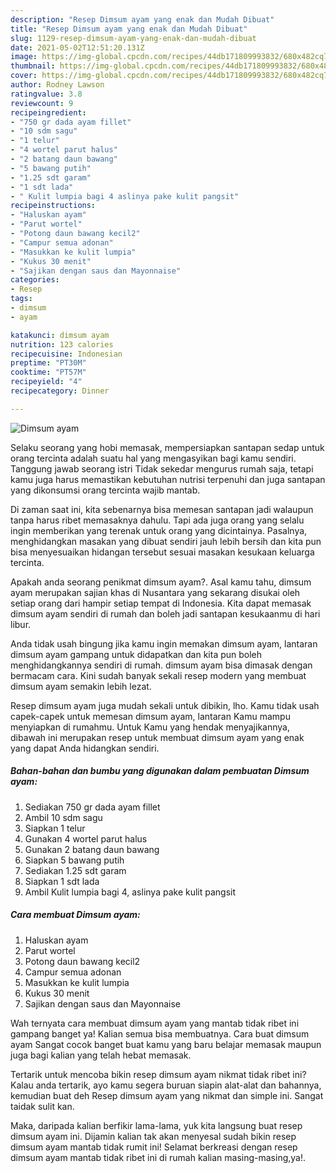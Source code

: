 ```yaml
---
description: "Resep Dimsum ayam yang enak dan Mudah Dibuat"
title: "Resep Dimsum ayam yang enak dan Mudah Dibuat"
slug: 1129-resep-dimsum-ayam-yang-enak-dan-mudah-dibuat
date: 2021-05-02T12:51:20.131Z
image: https://img-global.cpcdn.com/recipes/44db171809993832/680x482cq70/dimsum-ayam-foto-resep-utama.jpg
thumbnail: https://img-global.cpcdn.com/recipes/44db171809993832/680x482cq70/dimsum-ayam-foto-resep-utama.jpg
cover: https://img-global.cpcdn.com/recipes/44db171809993832/680x482cq70/dimsum-ayam-foto-resep-utama.jpg
author: Rodney Lawson
ratingvalue: 3.8
reviewcount: 9
recipeingredient:
- "750 gr dada ayam fillet"
- "10 sdm sagu"
- "1 telur"
- "4 wortel parut halus"
- "2 batang daun bawang"
- "5 bawang putih"
- "1.25 sdt garam"
- "1 sdt lada"
- " Kulit lumpia bagi 4 aslinya pake kulit pangsit"
recipeinstructions:
- "Haluskan ayam"
- "Parut wortel"
- "Potong daun bawang kecil2"
- "Campur semua adonan"
- "Masukkan ke kulit lumpia"
- "Kukus 30 menit"
- "Sajikan dengan saus dan Mayonnaise"
categories:
- Resep
tags:
- dimsum
- ayam

katakunci: dimsum ayam 
nutrition: 123 calories
recipecuisine: Indonesian
preptime: "PT30M"
cooktime: "PT57M"
recipeyield: "4"
recipecategory: Dinner

---
```



![Dimsum ayam](https://img-global.cpcdn.com/recipes/44db171809993832/680x482cq70/dimsum-ayam-foto-resep-utama.jpg)

Selaku seorang yang hobi memasak, mempersiapkan santapan sedap untuk orang tercinta adalah suatu hal yang mengasyikan bagi kamu sendiri. Tanggung jawab seorang istri Tidak sekedar mengurus rumah saja, tetapi kamu juga harus memastikan kebutuhan nutrisi terpenuhi dan juga santapan yang dikonsumsi orang tercinta wajib mantab.

Di zaman  saat ini, kita sebenarnya bisa memesan santapan jadi walaupun tanpa harus ribet memasaknya dahulu. Tapi ada juga orang yang selalu ingin memberikan yang terenak untuk orang yang dicintainya. Pasalnya, menghidangkan masakan yang dibuat sendiri jauh lebih bersih dan kita pun bisa menyesuaikan hidangan tersebut sesuai masakan kesukaan keluarga tercinta. 



Apakah anda seorang penikmat dimsum ayam?. Asal kamu tahu, dimsum ayam merupakan sajian khas di Nusantara yang sekarang disukai oleh setiap orang dari hampir setiap tempat di Indonesia. Kita dapat memasak dimsum ayam sendiri di rumah dan boleh jadi santapan kesukaanmu di hari libur.

Anda tidak usah bingung jika kamu ingin memakan dimsum ayam, lantaran dimsum ayam gampang untuk didapatkan dan kita pun boleh menghidangkannya sendiri di rumah. dimsum ayam bisa dimasak dengan bermacam cara. Kini sudah banyak sekali resep modern yang membuat dimsum ayam semakin lebih lezat.

Resep dimsum ayam juga mudah sekali untuk dibikin, lho. Kamu tidak usah capek-capek untuk memesan dimsum ayam, lantaran Kamu mampu menyiapkan di rumahmu. Untuk Kamu yang hendak menyajikannya, dibawah ini merupakan resep untuk membuat dimsum ayam yang enak yang dapat Anda hidangkan sendiri.

<!--inarticleads1-->

##### Bahan-bahan dan bumbu yang digunakan dalam pembuatan Dimsum ayam:

1. Sediakan 750 gr dada ayam fillet
1. Ambil 10 sdm sagu
1. Siapkan 1 telur
1. Gunakan 4 wortel parut halus
1. Gunakan 2 batang daun bawang
1. Siapkan 5 bawang putih
1. Sediakan 1.25 sdt garam
1. Siapkan 1 sdt lada
1. Ambil  Kulit lumpia bagi 4, aslinya pake kulit pangsit




<!--inarticleads2-->

##### Cara membuat Dimsum ayam:

1. Haluskan ayam
1. Parut wortel
1. Potong daun bawang kecil2
1. Campur semua adonan
1. Masukkan ke kulit lumpia
1. Kukus 30 menit
1. Sajikan dengan saus dan Mayonnaise




Wah ternyata cara membuat dimsum ayam yang mantab tidak ribet ini gampang banget ya! Kalian semua bisa membuatnya. Cara buat dimsum ayam Sangat cocok banget buat kamu yang baru belajar memasak maupun juga bagi kalian yang telah hebat memasak.

Tertarik untuk mencoba bikin resep dimsum ayam nikmat tidak ribet ini? Kalau anda tertarik, ayo kamu segera buruan siapin alat-alat dan bahannya, kemudian buat deh Resep dimsum ayam yang nikmat dan simple ini. Sangat taidak sulit kan. 

Maka, daripada kalian berfikir lama-lama, yuk kita langsung buat resep dimsum ayam ini. Dijamin kalian tak akan menyesal sudah bikin resep dimsum ayam mantab tidak rumit ini! Selamat berkreasi dengan resep dimsum ayam mantab tidak ribet ini di rumah kalian masing-masing,ya!.

